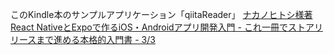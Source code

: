 このKindle本のサンプルアプリケーション「qiitaReader」
[ナカノヒトシ様著](https://github.com/atomyah/reactnative_practice3/blob/master/syoseki.jpg)
<br>
<a target="_blank" href="https://www.amazon.co.jp/gp/product/B07L9BQ9K6/ref=as_li_tl?ie=UTF8&camp=247&creative=1211&creativeASIN=B07L9BQ9K6&linkCode=as2&tag=kokkahasan-22&linkId=5f934700691b0630c68dbe7cba1cb9fb">React NativeとExpoで作るiOS・Androidアプリ開発入門 - これ一冊でストアリリースまで進める本格的入門書 - 3/3</a><img src="//ir-jp.amazon-adsystem.com/e/ir?t=kokkahasan-22&l=am2&o=9&a=B07L9BQ9K6" width="1" height="1" border="0" alt="" style="border:none !important; margin:0px !important;" />
